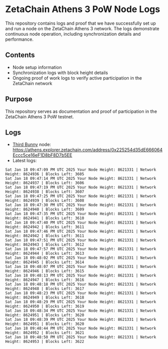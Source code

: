 # ZetaChain Athens 3 PoW Node Logs
This repository contains logs and proof that we have successfully set up and run a node on the ZetaChain Athens 3 network. The logs demonstrate continuous node operation, including synchronization details and performance.

## Contents
- Node setup information
- Synchronization logs with block height details
- Ongoing proof of work logs to verify active participation in the ZetaChain network

## Purpose
This repository serves as documentation and proof of participation in the ZetaChain Athens 3 PoW testnet.

## Logs

- [Third Bunny](https://thirdbunny.xyz/) node: https://athens.explorer.zetachain.com/address/0x225254d35dE666064Eccc5ce16eF1D8bF8D7b5EE
- Latest logs:
```
Sat Jan 18 09:47:09 PM UTC 2025 Your Node Height: 8621331 | Network Height: 8624936 | Blocks Left: 3605
Sat Jan 18 09:47:14 PM UTC 2025 Your Node Height: 8621331 | Network Height: 8624937 | Blocks Left: 3606
Sat Jan 18 09:47:19 PM UTC 2025 Your Node Height: 8621331 | Network Height: 8624938 | Blocks Left: 3607
Sat Jan 18 09:47:25 PM UTC 2025 Your Node Height: 8621331 | Network Height: 8624939 | Blocks Left: 3608
Sat Jan 18 09:47:30 PM UTC 2025 Your Node Height: 8621331 | Network Height: 8624940 | Blocks Left: 3609
Sat Jan 18 09:47:35 PM UTC 2025 Your Node Height: 8621331 | Network Height: 8624941 | Blocks Left: 3610
Sat Jan 18 09:47:40 PM UTC 2025 Your Node Height: 8621331 | Network Height: 8624942 | Blocks Left: 3611
Sat Jan 18 09:47:46 PM UTC 2025 Your Node Height: 8621331 | Network Height: 8624942 | Blocks Left: 3611
Sat Jan 18 09:47:51 PM UTC 2025 Your Node Height: 8621331 | Network Height: 8624943 | Blocks Left: 3612
Sat Jan 18 09:47:57 PM UTC 2025 Your Node Height: 8621331 | Network Height: 8624944 | Blocks Left: 3613
Sat Jan 18 09:48:02 PM UTC 2025 Your Node Height: 8621331 | Network Height: 8624945 | Blocks Left: 3614
Sat Jan 18 09:48:07 PM UTC 2025 Your Node Height: 8621331 | Network Height: 8624946 | Blocks Left: 3615
Sat Jan 18 09:48:13 PM UTC 2025 Your Node Height: 8621331 | Network Height: 8624947 | Blocks Left: 3616
Sat Jan 18 09:48:18 PM UTC 2025 Your Node Height: 8621331 | Network Height: 8624948 | Blocks Left: 3617
Sat Jan 18 09:48:23 PM UTC 2025 Your Node Height: 8621331 | Network Height: 8624949 | Blocks Left: 3618
Sat Jan 18 09:48:29 PM UTC 2025 Your Node Height: 8621331 | Network Height: 8624950 | Blocks Left: 3619
Sat Jan 18 09:48:34 PM UTC 2025 Your Node Height: 8621331 | Network Height: 8624951 | Blocks Left: 3620
Sat Jan 18 09:48:39 PM UTC 2025 Your Node Height: 8621331 | Network Height: 8624951 | Blocks Left: 3620
Sat Jan 18 09:48:44 PM UTC 2025 Your Node Height: 8621331 | Network Height: 8624952 | Blocks Left: 3621
Sat Jan 18 09:48:50 PM UTC 2025 Your Node Height: 8621331 | Network Height: 8624953 | Blocks Left: 3622
```
